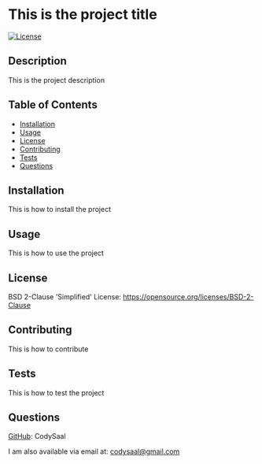 # This is the project title
  [![License](https://img.shields.io/badge/License-BSD_2--Clause-orange.svg)](https://opensource.org/licenses/BSD-2-Clause)
  ## Description

  This is the project description

  ## Table of Contents 

  - [Installation](#installation)
  - [Usage](#usage)
  - [License](#license)
  - [Contributing](#contributing)
  - [Tests](#tests)
  - [Questions](#questions)

  ## Installation

  This is how to install the project

  ## Usage

  This is how to use the project

  ## License
  BSD 2-Clause 'Simplified' License: https://opensource.org/licenses/BSD-2-Clause

  ## Contributing

  This is how to contribute

  ## Tests

  This is how to test the project

  ## Questions

[GitHub](https://github.com/CodySaal): CodySaal
  
  I am also available via email at: codysaal@gmail.com
  